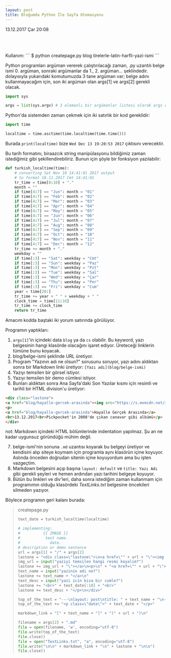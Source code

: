 ```yaml
---
layout: post
title: Bloğumda Python İle Sayfa Otomasyonu
---
```

<p class="date">13.12.2017 Çar 20:08</p>
<br><br><br>
Kullanım:
```
$ python createpage.py blog tirelerle-latin-harfli-yazi-ismi
```

Python programları argüman vererek çalıştırılacağı zaman, .py uzantılı belge ismi 0. argüman, sonraki argümanlar da 1., 2. argüman... şeklindedir. dolayısıyla yukarıdaki komutumuzda 3 tane argüman var; belge adını kullanmayacağım için, son iki argüman olan args[1] ve args[2] gerekli olacak.
  ```python
  import sys

  args = list(sys.argv) # 3 elemanlı bir argümanlar listesi olarak args elimizde.
  ```

Python'da sistemden zaman çekmek için iki satırlık bir kod gereklidir:

  ```python
  import time

  localtime = time.asctime(time.localtime(time.time()))
  ```
Burada `print(localtime)` bize `Wed Dec 13 19:20:53 2017` çıktısını verecektir.

Bu tarih formatını, biraazcık string manipülasyonu bildiğimiz zaman istediğimiz gibi şekillendirebiliriz. Bunun için şöyle bir fonksiyon yazılabilir:

  ```python
  def turkish_localtime(time):
      # converting Sat Nov 18 14:41:01 2017 output
      # to format 18.11.2017 Cmt 14:41:01
      tr_time = time[8:10] + "."
      month = ""
      if time[4:7] == "Jun": month = "01"
      if time[4:7] == "Feb": month = "02"
      if time[4:7] == "Mar": month = "03"
      if time[4:7] == "Apr": month = "04"
      if time[4:7] == "May": month = "05"
      if time[4:7] == "Jun": month = "06"
      if time[4:7] == "Jul": month = "07"
      if time[4:7] == "Aug": month = "08"
      if time[4:7] == "Sep": month = "09"
      if time[4:7] == "Oct": month = "10"
      if time[4:7] == "Nov": month = "11"
      if time[4:7] == "Dec": month = "12"
      tr_time += month + "."
      weekday = ""
      if time[:3] == "Sat": weekday = "Cmt"
      if time[:3] == "Sun": weekday = "Paz"
      if time[:3] == "Mon": weekday = "Pzt"
      if time[:3] == "Tue": weekday = "Sal"
      if time[:3] == "Wed": weekday = "Çar"
      if time[:3] == "Thu": weekday = "Per"
      if time[:3] == "Fri": weekday = "Cum"
      year = time[20:]
      tr_time += year + " " + weekday + " "
      clock_time = time[11:16]
      tr_time += clock_time
      return tr_time
  ```
  Amacım kodda baştaki iki yorum satırında görülüyor.
  
Programın yaptıkları:

1. `args[1]`'in içindeki data `blog` ya da `cs` olabilir. Bu keyword, yazı belgesinin hangi klasörde olacağını işaret ediyor. Üreteceği linklerin tümüne bunu koyacak. 
2. blog/belge-ismi şeklinde URL üretiyor.
3. Program "Yazının adı ne olsun?" sorusunu soruyor, yazı adını aldıktan sonra bir Markdown linki üretiyor: `[Yazı adı](blog/belge-ismi)`
4. Yazıyı temsilen bir görsel istiyor. 
5. Yazıyı temsilen bir demo cümlesi istiyor.
6. Bunları aldıktan sonra Ana Sayfa'daki Son Yazılar kısmı için resimli ve tarihli bir HTML division'u üretiyor:

```html
<div class="lastone">
<a href="blog/hayalle-gercek-arasinda"><img src="https://s.mxmcdn.net/images-storage/albums/4/6/3/8/0/2/28208364_800_800.jpg"></a>
<p>
<a href="blog/hayalle-gercek-arasinda">Hayalle Gerçek Arasında</a>
<br>13.12.2017<br>Pickpocket'in 2008'de çıkan canavar gibi albümü</p>
</div>
```
not: Markdown içindeki HTML bölümlerinde indentation yapılmaz. Şu an ne kadar uygunsuz göründüğü mühim değil.

7. belge-ismi'nin sonuna `.md` uzantısı koyarak bu belgeyi üretiyor ve kendisini alıp siteye koymam için programla aynı klasörün içine koyuyor. Aslında önceden doğrudan sitenin içine koyuyordum ama bu işten vazgeçtim. 
8. Markdown belgesini açıp başına `layout: default` ve `title: Yazı Adı` gibi gerekli şeyleri ve hemen ardından yazı tarihini belgeye koyuyor.
9. Bütün bu linkleri ve div'leri, daha sonra istediğim zaman kullanmam için programımın olduğu klasördeki *TextLinks.txt* belgesine öncekileri silmeden yazıyor. 

Böylece programın geri kalanı burada:

> createpage.py
>```python
>text_date = turkish_localtime(localtime)
>
># implementing: 
>#          {{ IMAGE }}
>#           text name. 
>#             date.
># description or demo sentence
>url = args[1] + "/" + args[2] 
>lastone = "<div class=\"lastone\">\n<a href=\"" + url + "\"><img src=\""
>img_url = input("yaziyi temsilen hangi resmi koyalim?")
>lastone += img_url + "\"></a>\n<p>\n" + "<a href=\"" + url + "\">"
>text_name = input("yazinin adi ne?")
>lastone += text_name + "</a>\n"
>text_desc = input("yazi icin kisa bir cumle?")
>lastone += "<br>" + text_date[:10] + "<br>"
>lastone += text_desc + "</p>\n</div>"
>
>top_of_the_text = "---\nlayout: post\ntitle: " + text_name + "\n---\n" 
>top_of_the_text += "<p class=\"date\">" + text_date + "</p>"
>
>markdown_link = "[" + text_name + "]" + "(" + url + ")\n"
>
>filename = args[2] + ".md"
>file = open(filename, 'w', encoding="utf-8")
>file.write(top_of_the_text)
>file.close()
>file = open("TextLinks.txt", "a", encoding="utf-8")
>file.write("\n\n" + markdown_link + "\n" + lastone + "\n\n")
>file.close()
>```


